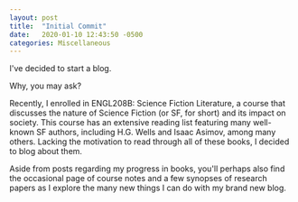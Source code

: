 ```yaml
---
layout: post
title:  "Initial Commit"
date:   2020-01-10 12:43:50 -0500
categories: Miscellaneous
---
```

I've decided to start a blog. 

Why, you may ask?

Recently, I enrolled in ENGL208B: Science Fiction Literature, a course that discusses the nature of Science Fiction (or SF, for short) and its impact on society. This course has an extensive reading list featuring many well-known SF authors, including H.G. Wells and Isaac Asimov, among many others. Lacking the motivation to read through all of these books, I decided to blog about them. 

Aside from posts regarding my progress in books, you'll perhaps also find the occasional page of course notes and a few synopses of research papers as I explore the many new things I can do with my brand new blog.
